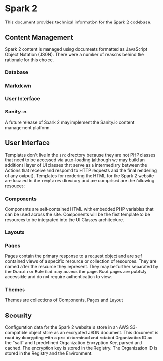 # Spark 2

This document provides technical information for the Spark 2 codebase.

## Content Management

Spark 2 content is managed using documents formatted as JavaScript Object Notation (JSON). There were a number of reasons behind the rationale for this choice.

### Database

### Markdown

### User Interface

### Sanity.io

A future release of Spark 2 may implement the Sanity.io content management platform.

## User Interface

Templates don't live in the `src` directory because they are not PHP classes that need to be accessed via auto-loading (although we may build an additional layer of UI classes that serve as a intermediary between the Actions that receive and respomd to HTTP requests and the final rendering of any output). Templates for rendering the HTML for the Spark 2 website are located in the `templates` directory and are comprised are the following resouces:

### Components

Components are self-contained HTML with embedded PHP variables that can be used across the site. Components will be the first template to be resources to be integrated into the UI Classes architecture.

### Layouts

### Pages

Pages contain the primary response to a request object and are self contained views of a specific resource or collection of resources. They are named after the resource they represent. They may be further separated by the Domain or Role that may access the page. Root pages are publicly accessible and do not require authentication to view.

### Themes

Themes are collections of Components, Pages and Layout

## Security

Configuration data for the Spark 2 website is store in an AWS S3-compatible object store as an encrypted JSON document. This document is read by decrypting with a pre-determined and rotated Organization ID as the "salt" and I predefined Organization Encryption Key, parsed and cached. The encryption key is stored in the Registry. The Organization ID is stored in the Registry and the Environment.
